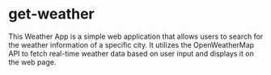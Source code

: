 # get-weather
This Weather App is a simple web application that allows users to search for the weather information of a specific city. It utilizes the OpenWeatherMap API to fetch real-time weather data based on user input and displays it on the web page.
